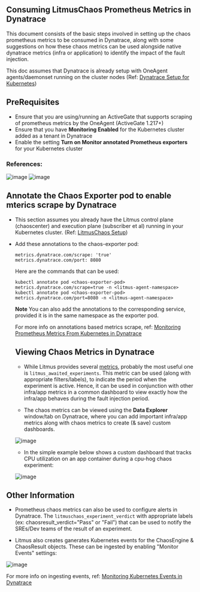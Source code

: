 ## Consuming LitmusChaos Prometheus Metrics in Dynatrace

This document consists of the basic steps involved in setting up the chaos prometheus metrics to be consumed in Dynatrace, along with some suggestions on 
how these chaos metrics can be used alongside native dynatrace metrics (infra or application) to identify the impact of the fault injection. 

This doc assumes that Dynatrace is already setup with OneAgent agents/daemonset running on the cluster nodes (Ref: [Dynatrace Setup for Kubernetes](https://www.dynatrace.com/support/help/setup-and-configuration/setup-on-container-platforms/kubernetes/set-up-k8s-monitoring))

## PreRequisites

- Ensure that you are using/running an ActiveGate that supports scraping of prometheus metrics by the OneAgent (ActiveGate 1.217+) 
- Ensure that you have **Monitoring Enabled** for the Kubernetes cluster added as a tenant in Dynatrace
- Enable the setting **Turn on Monitor annotated Prometheus exporters** for your Kubernetes cluster

### References: 

![image](https://user-images.githubusercontent.com/21166217/149325098-86f41515-d0c4-4456-90f0-6497aa85d362.png)
![image](https://user-images.githubusercontent.com/21166217/149324845-ecf07cf7-7ad6-41c6-a77f-606d7739d6a9.png)

## Annotate the Chaos Exporter pod to enable mterics scrape by Dynatrace 

- This section assumes you already have the Litmus control plane (chaoscenter) and execution plane (subscriber et al) running in your Kubernetes cluster. (Ref: [LitmusChaos Setup](https://docs.litmuschaos.io/docs/getting-started/installation))
- Add these annotations to the chaos-exporter pod: 

  ```
  metrics.dynatrace.com/scrape: 'true' 
  metrics.dynatrace.com/port: 8080
  ```

  Here are the commands that can be used: 
  
  ```
  kubectl annotate pod <chaos-exporter-pod> metrics.dynatrace.com/scrape=true -n <litmus-agent-namespace>
  kubectl annotate pod <chaos-exporter-pod> metrics.dynatrace.com/port=8080 -n <litmus-agent-namespace>
  ```
  
  **Note** You can also add the annotations to the corresponding service, provided it is in the same namespace as the exporter pod. 
  
  For more info on annotations based metrics scrape, ref: [Monitoring Prometheus Metrics From Kubernetes in Dynatrace](https://www.dynatrace.com/support/help/how-to-use-dynatrace/infrastructure-monitoring/container-platform-monitoring/kubernetes-monitoring/monitor-prometheus-metrics#best)
  
  ## Viewing Chaos Metrics in Dynatrace
  
  - While Litmus provides several [metrics](https://github.com/litmuschaos/chaos-exporter), probably the most useful one is `litmus_awaited_experiments`. This metric can be used 
  (along with appropriate filters/labels), to indicate the period when the experiment is active. Hence, it can be used in conjunction with other infra/app metrics
  in a common dashboard to view exactly how the infra/app behaves during the fault injection period. 
  
  - The chaos metrics can be viewed using the **Data Explorer** window/tab on Dynatrace, where you can add important infra/app metrics along with chaos metrics to create (& save)
  custom dashboards. 
  
  ![image](https://user-images.githubusercontent.com/21166217/149329653-0b0d3d27-2012-4c5a-9cc2-8062f6a5a32a.png)
  
  - In the simple example below shows a custom dashboard that tracks CPU utilization on an app container during a cpu-hog chaos experiment: 
  
  ![image](https://user-images.githubusercontent.com/21166217/149329490-9c243e1c-dae1-43a1-806e-c23f14e94023.png)
  
## Other Information

- Prometheus chaos metrics can also be used to configure alerts in Dynatrace. The `litmuschaos_experiment_verdict` with appropriate labels (ex: chaosresult_verdict="Pass" or "Fail") 
that can be used to notify the SREs/Dev teams of the result of an experiment. 

- Litmus also creates ganerates Kubernetes events for the ChaosEngine & ChaosResult objects. These can be ingested by enabling "Monitor Events" settings: 

![image](https://user-images.githubusercontent.com/21166217/149330309-8d7e7051-bbdb-4502-aa56-acbb7fa53716.png)

  For more info on ingesting events, ref: [Monitoring Kubernetes Events in Dynatrace](https://www.dynatrace.com/support/help/how-to-use-dynatrace/infrastructure-monitoring/container-platform-monitoring/kubernetes-monitoring/monitor-events-kubernetes)
  
  

